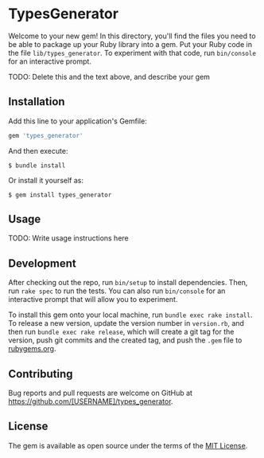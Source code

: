 # TypesGenerator

Welcome to your new gem! In this directory, you'll find the files you need to be able to package up your Ruby library into a gem. Put your Ruby code in the file `lib/types_generator`. To experiment with that code, run `bin/console` for an interactive prompt.

TODO: Delete this and the text above, and describe your gem

## Installation

Add this line to your application's Gemfile:

```ruby
gem 'types_generator'
```

And then execute:

    $ bundle install

Or install it yourself as:

    $ gem install types_generator

## Usage

TODO: Write usage instructions here

## Development

After checking out the repo, run `bin/setup` to install dependencies. Then, run `rake spec` to run the tests. You can also run `bin/console` for an interactive prompt that will allow you to experiment.

To install this gem onto your local machine, run `bundle exec rake install`. To release a new version, update the version number in `version.rb`, and then run `bundle exec rake release`, which will create a git tag for the version, push git commits and the created tag, and push the `.gem` file to [rubygems.org](https://rubygems.org).

## Contributing

Bug reports and pull requests are welcome on GitHub at https://github.com/[USERNAME]/types_generator.

## License

The gem is available as open source under the terms of the [MIT License](https://opensource.org/licenses/MIT).
